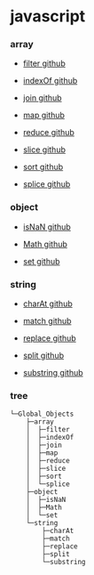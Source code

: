 # javascript

### array
- [filter github](https://github.com/ppotatoG/TIL/tree/master/js/array/filter)

- [indexOf github](https://github.com/ppotatoG/TIL/tree/master/js/array/indexOf)

- [join github](https://github.com/ppotatoG/TIL/tree/master/js/array/join)

- [map github](https://github.com/ppotatoG/TIL/tree/master/js/array/map)

- [reduce github](https://github.com/ppotatoG/TIL/tree/master/js/array/reduce)

- [slice github](https://github.com/ppotatoG/TIL/tree/master/js/array/slice)

- [sort github](https://github.com/ppotatoG/TIL/tree/master/js/array/sort)

- [splice github](https://github.com/ppotatoG/TIL/tree/master/js/array/splice)

### object
- [isNaN github](https://github.com/ppotatoG/TIL/tree/master/js/object/isNaN)

- [Math github](https://github.com/ppotatoG/TIL/tree/master/js/object/Math)

- [set github](https://github.com/ppotatoG/TIL/tree/master/js/object/set)


### string
- [charAt github](https://github.com/ppotatoG/TIL/tree/master/js/string/charAt)

- [match github](https://github.com/ppotatoG/TIL/tree/master/js/string/match)

- [replace github](https://github.com/ppotatoG/TIL/tree/master/js/string/replace)

- [split github](https://github.com/ppotatoG/TIL/tree/master/js/string/split)

- [substring github](https://github.com/ppotatoG/TIL/tree/master/js/string/substring)

### tree
```
└─Global_Objects
    ├─array
    │  ├─filter
    │  ├─indexOf
    │  ├─join
    │  ├─map
    │  ├─reduce
    │  ├─slice
    │  ├─sort
    │  └─splice
    ├─object
    │  ├─isNaN
    │  ├─Math
    │  └─set
    └─string
        ├─charAt
        ├─match
        ├─replace
        ├─split
        └─substring
```